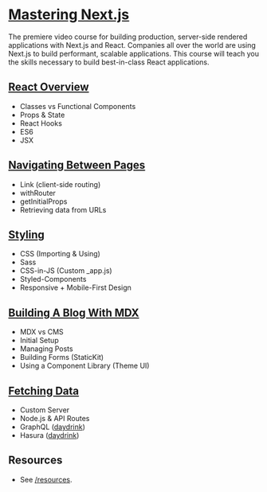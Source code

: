 # [Mastering Next.js](https://masteringnextjs.com/)

The premiere video course for building production, server-side rendered applications with Next.js and React. Companies all over the world are using Next.js to build performant, scalable applications. This course will teach you the skills necessary to build best-in-class React applications.

## [React Overview](/course/react)

-   Classes vs Functional Components
-   Props & State
-   React Hooks
-   ES6
-   JSX

## [Navigating Between Pages](/course/navigation)

-   Link (client-side routing)
-   withRouter
-   getInitialProps
-   Retrieving data from URLs

## [Styling](/course/styling)

-   CSS (Importing & Using)
-   Sass
-   CSS-in-JS (Custom \_app.js)
-   Styled-Components
-   Responsive + Mobile-First Design

## [Building A Blog With MDX](/course/mdx)

-   MDX vs CMS
-   Initial Setup
-   Managing Posts
-   Building Forms (StaticKit)
-   Using a Component Library (Theme UI)

## [Fetching Data](/course/fetching-data)

-   Custom Server
-   Node.js & API Routes
-   GraphQL ([daydrink](https://github.com/leerob/daydrink))
-   Hasura ([daydrink](https://github.com/leerob/daydrink))

## Resources

-   See [/resources](https://masteringnextjs.com/resources).
